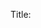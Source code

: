Title: <title>

Tags: <tags>

Seq: <seq: n.|n|n>

Level: <level: >

AKA: <aka>

Class: <class: , chapter, detail, title-page >

Image Name: <imagename>

Body: 

